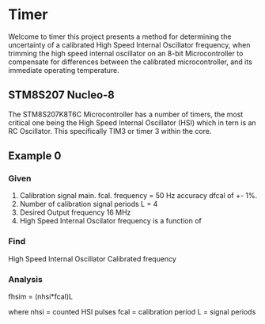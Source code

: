 # Timer
Welcome to timer this project presents a method for determining the uncertainty of a calibrated High Speed Internal Oscillator frequency, when trimming the high speed internal oscillator on an 8-bit Microcontroller to compensate for differences between the calibrated microcontroller, and its immediate operating temperature.

## STM8S207 Nucleo-8
The STM8S207K8T6C Microcontroller has a number of timers, the most critical one being the High Speed Internal Oscillator (HSI) which in tern is an RC Oscillator.   This specifically TIM3 or timer 3 within the core.

## Example 0
### Given
1. Calibration signal main. fcal. frequency = 50 Hz
accuracy dfcal of +- 1%.
2. Number of calibration signal periods L = 4
3. Desired Output frequency 16 MHz
4. High Speed Internal Oscilator frequency is a function of

### Find
High Speed Internal Oscillator Calibrated frequency

### Analysis
fhsim = (nhsi*fcal)L

where nhsi = counted HSI pulses
fcal = calibration period
L = signal periods
